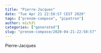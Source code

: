 ```yaml
---
title: "Pierre-Jacques"
date: "Tue Apr 21 22:58:57 CEST 2020"
tags: ["prenom-compose", "pipotron"]
author: m1ch3l
categories: ["generated"]
slug: "prenom-compose/2020-04-21-22:58:57"
---
```


Pierre-Jacques
